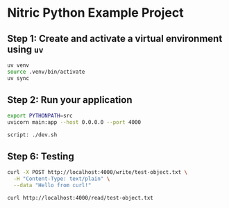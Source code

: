 # Nitric Python Example Project

## Step 1: Create and activate a virtual environment using `uv`

```bash
uv venv
source .venv/bin/activate
uv sync
```

## Step 2: Run your application

```bash
export PYTHONPATH=src
uvicorn main:app --host 0.0.0.0 --port 4000
```

```
script: ./dev.sh
```

## Step 6: Testing

```bash
curl -X POST http://localhost:4000/write/test-object.txt \
  -H "Content-Type: text/plain" \
  --data "Hello from curl!"

curl http://localhost:4000/read/test-object.txt
```
